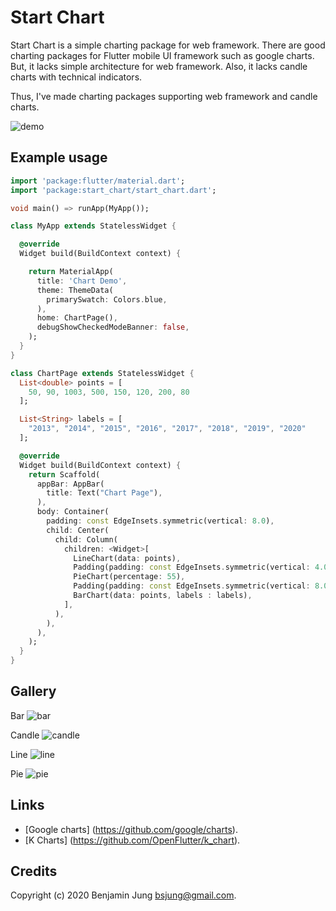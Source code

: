 Start Chart
==============

Start Chart is a simple charting package for web framework.
There are good charting packages for Flutter mobile UI framework such as google charts.
But, it lacks simple architecture for web framework.
Also, it lacks candle charts with technical indicators.

Thus, I've made charting packages supporting web framework and candle charts.

![demo](https://github.com/bsjung/start_chart/blob/master/start_chart.png)

Example usage
-------------

```dart
import 'package:flutter/material.dart';
import 'package:start_chart/start_chart.dart';

void main() => runApp(MyApp());

class MyApp extends StatelessWidget {

  @override
  Widget build(BuildContext context) {

    return MaterialApp(
      title: 'Chart Demo',
      theme: ThemeData(
        primarySwatch: Colors.blue,
      ),
      home: ChartPage(),
      debugShowCheckedModeBanner: false,
    );
  }
}

class ChartPage extends StatelessWidget {
  List<double> points = [
    50, 90, 1003, 500, 150, 120, 200, 80
  ];

  List<String> labels = [
    "2013", "2014", "2015", "2016", "2017", "2018", "2019", "2020"
  ];

  @override
  Widget build(BuildContext context) {
    return Scaffold(
      appBar: AppBar(
        title: Text("Chart Page"),
      ),
      body: Container(
        padding: const EdgeInsets.symmetric(vertical: 8.0),
        child: Center(
          child: Column(
            children: <Widget>[
              LineChart(data: points),
              Padding(padding: const EdgeInsets.symmetric(vertical: 4.0)),
              PieChart(percentage: 55),
              Padding(padding: const EdgeInsets.symmetric(vertical: 8.0)),
              BarChart(data: points, labels : labels),
            ],
          ),
        ),
      ),
    );
  }
}
```


Gallery
------

Bar 
![bar](https://github.com/bsjung/start_chart/blob/master/start_bar.png)

Candle
![candle](https://github.com/bsjung/start_chart/blob/master/start_candle.png)

Line
![line](https://github.com/bsjung/start_chart/blob/master/start_line.png)

Pie
![pie](https://github.com/bsjung/start_chart/blob/master/start_pie.png)


Links
-----

* [Google charts] (https://github.com/google/charts).
* [K Charts] (https://github.com/OpenFlutter/k_chart).


Credits
-------

Copyright (c) 2020 Benjamin Jung <bsjung@gmail.com>.
